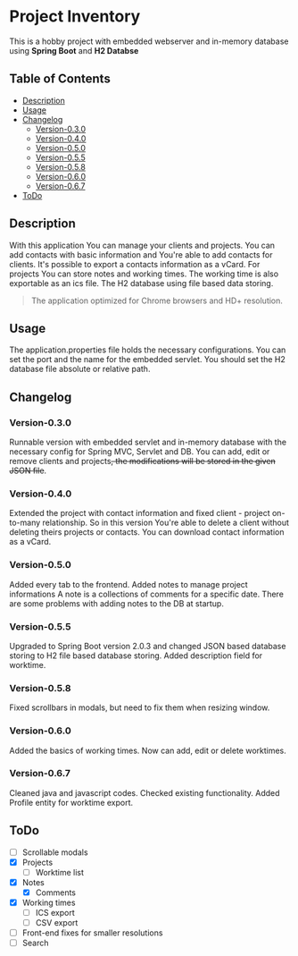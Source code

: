 # Project Inventory

This is a hobby project with embedded webserver and in-memory database using **Spring Boot** and **H2 Databse**

## Table of Contents

* [Description](#description)
* [Usage](#usage)
* [Changelog](#changelog)
  * [Version-0.3.0](#version-030)
  * [Version-0.4.0](#version-040)
  * [Version-0.5.0](#version-050)
  * [Version-0.5.5](#version-055)
  * [Version-0.5.8](#version-058)
  * [Version-0.6.0](#version-060)
  * [Version-0.6.7](#version-067)
* [ToDo](#todo)

## Description

With this application You can manage your clients and projects. You can add contacts with basic information and You're able to add contacts for clients. It's possible to export a contacts information as a vCard. For projects You can store notes and working times. The working time is also exportable as an ics file. The H2 database using file based data storing.

> The application optimized for Chrome browsers and HD+ resolution.

## Usage

The application.properties file holds the necessary configurations. You can set the port and the name for the embedded servlet. You should set the H2 database file absolute or relative path.

## Changelog

### Version-0.3.0

Runnable version with embedded servlet and in-memory database with the necessary config for Spring MVC, Servlet and DB. You can add, edit or remove clients and projects~~, the modifications will be stored in the given JSON file~~.

### Version-0.4.0

Extended the project with contact information and fixed client - project on-to-many relationship. So in this version You're able to delete a client without deleting theirs projects or contacts. You can download contact information as a vCard.

### Version-0.5.0

Added every tab to the frontend. Added notes to manage project informations A note is a collections of comments for a specific date. There are some problems with adding notes to the DB at startup.

### Version-0.5.5

Upgraded to Spring Boot version 2.0.3 and changed JSON based database storing to H2 file based database storing. Added description field for worktime.

### Version-0.5.8

Fixed scrollbars in modals, but need to fix them when resizing window.

### Version-0.6.0

Added the basics of working times. Now can add, edit or delete worktimes.

### Version-0.6.7

Cleaned java and javascript codes. Checked existing functionality. Added Profile entity for worktime export.

## ToDo

- [ ] Scrollable modals
- [x] Projects
   - [ ] Worktime list
- [x] Notes
   - [x] Comments
- [x] Working times
   - [ ] ICS export
   - [ ] CSV export
- [ ] Front-end fixes for smaller resolutions
- [ ] Search